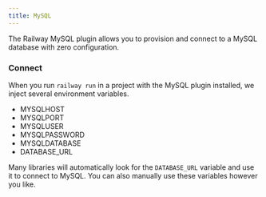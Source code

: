 ```yaml
---
title: MySQL
---
```


The Railway MySQL plugin allows you to provision and connect to a
MySQL database with zero configuration.

### Connect

When you run `railway run` in a project with the MySQL plugin installed, we inject several environment variables.

- MYSQLHOST
- MYSQLPORT
- MYSQLUSER
- MYSQLPASSWORD
- MYSQLDATABASE
- DATABASE_URL

Many libraries will automatically look for the `DATABASE_URL` variable and use
it to connect to MySQL. You can also manually use these variables however you
like.
